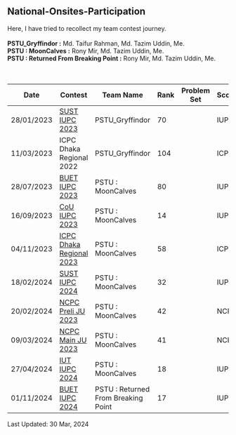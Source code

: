 ## National-Onsites-Participation

Here, I have tried to recollect my team contest journey.  <br /> <br />
**PSTU_Gryffindor   :** Md. Taifur Rahman, Md. Tazim Uddin, Me. <br />
**PSTU : MoonCalves :** Rony Mir, Md. Tazim Uddin, Me. <br />
**PSTU : Returned From Breaking Point :** Rony Mir, Md. Tazim Uddin, Me. <br /> <br /> <br />


| Date | Contest | Team Name | Rank | Problem Set | Scope | Story & Solution
| --- | -- | -------- | ----------- | ---- | --- | ----- | 
| 28/01/2023 | [SUST IUPC 2023](https://toph.co/c/sust-inter-university-2023/standings) | PSTU_Gryffindor | 70 |  | IUPC |
| 11/03/2023 | ICPC Dhaka Regional 2022 | PSTU_Gryffindor | 104 |  | ICPC |
| 28/07/2023 | [BUET IUPC 2023](https://toph.co/c/buet-inter-university-2023/standings) | PSTU : MoonCalves | 80 |  | IUPC |
| 16/09/2023 | [CoU IUPC 2023](https://toph.co/c/cou-bracnet-inter-university-2023/standings) | PSTU : MoonCalves | 14 |  | IUPC |
| 04/11/2023 | [ICPC Dhaka Regional 2023](https://bapsoj.org/contests/icpc-dhaka-regional-site-2023/standings) | PSTU : MoonCalves | 58 | | ICPC |
| 18/02/2024 | [SUST IUPC 2024](https://toph.co/c/inter-university-sust-cse-carnival-2024/standings) | PSTU : MoonCalves | 32 |  | IUPC |
| 20/02/2024 | [NCPC Preli JU 2023](https://bapsoj.org/contests/ncpc-preliminary-ju-2023/standings) | PSTU : MoonCalves | 42 |  | NCPC |
| 09/03/2024 | [NCPC Main JU 2023](https://bapsoj.org/contests/ncpc-onsite-2023-hosted-by-ju/standings) | PSTU : MoonCalves | 41 |  | NCPC |
| 27/04/2024 | [IUT IUPC 2024](https://toph.co/c/iut-11th-national-ict-fest-2024/standings) | PSTU : MoonCalves | 18 |  | IUPC |
| 01/11/2024 | [BUET IUPC 2024](https://toph.co/c/inter-university-buet-cse-fest-2024/standings) | PSTU : Returned From Breaking Point | 17 |  | IUPC |






Last Updated: 30 Mar, 2024
